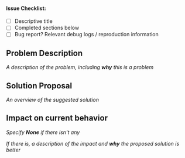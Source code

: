 #### Issue Checklist:
- [ ] Descriptive title
- [ ] Completed sections below
- [ ] Bug report? Relevant debug logs / reproduction information

## Problem Description
_A description of the problem, including **why** this is a problem_


## Solution Proposal
_An overview of the suggested solution_


## Impact on current behavior
_Specify **None** if there isn't any_

_If there is, a description of the impact and **why** the proposed solution is better_

